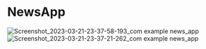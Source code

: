 # NewsApp

![Screenshot_2023-03-21-23-37-58-193_com example news_app](https://user-images.githubusercontent.com/90754518/226703663-ce8ac47c-198f-4e42-9973-7f2ce35f1e44.jpg)
![Screenshot_2023-03-21-23-37-21-262_com example news_app](https://user-images.githubusercontent.com/90754518/226703707-4e0e03d9-45d2-45e5-9ebc-db2da693ff89.jpg)
